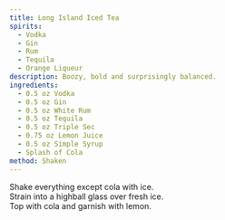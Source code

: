 ```yaml
---
title: Long Island Iced Tea
spirits:
  - Vodka
  - Gin
  - Rum
  - Tequila
  - Orange Liqueur
description: Boozy, bold and surprisingly balanced.
ingredients:
  - 0.5 oz Vodka
  - 0.5 oz Gin
  - 0.5 oz White Rum
  - 0.5 oz Tequila
  - 0.5 oz Triple Sec
  - 0.75 oz Lemon Juice
  - 0.5 oz Simple Syrup
  - Splash of Cola
method: Shaken
---
```


Shake everything except cola with ice.  
Strain into a highball glass over fresh ice.  
Top with cola and garnish with lemon.
